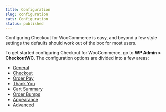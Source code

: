 ```yaml
---
title: Configuration
slug: configuration
cats: Configuration
status: published
---
```



  <p>
    Configuring Checkout for WooCommerce is easy, and beyond a few style settings the defaults should work out of the box for most users.
  </p>
  <p>
    To get started configuring Checkout for WooCommerce, go to <strong>WP Admin &gt; CheckoutWC</strong>. The configuration options are divided into a few areas:
  </p>
  <ul>
    <li>
      <a href="https://www.checkoutwc.com/documentation/general-settings">General</a>
    </li>
    <li>
      <a href="https://www.checkoutwc.com/documentation/checkout-settings">Checkout</a>
    </li>
    <li>
      <a href="https://www.checkoutwc.com/documentation/how-to-enable-order-pay-support">Order Pay</a>
    </li>
    <li>
      <a href="https://www.checkoutwc.com/documentation/how-to-enable-and-configure-the-thank-you-page">Thank You</a>
    </li>
    <li>
      <a href="https://www.checkoutwc.com/documentation/cart-summary">Cart Summary</a>
    </li>
    <li>
      <a href="https://www.checkoutwc.com/documentation/order-bumps">Order Bumps</a>
    </li>
    <li>
      <a href="https://www.checkoutwc.com/documentation/appearance-settings">Appearance</a>
    </li>
    <li>
      <a href="https://www.checkoutwc.com/documentation/advanced-settings">Advanced</a>
    </li>
  </ul>
